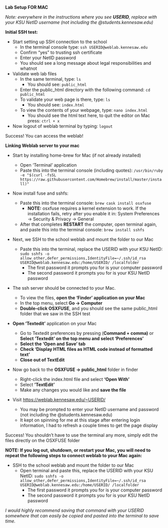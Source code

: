 **Lab Setup FOR MAC**

_Note: everywhere in the instructions where you see_ **_USERID_**_, replace with your KSU NetID username (not including the @students.kennesaw.edu)_

**Initial SSH test:**
-   Start setting up SSH connection to the school
	-   In the terminal console type: ``ssh USERID@weblab.kennesaw.edu``
	-   Confirm “yes” to trusting ssh certificate
	-   Enter your NetID password
	-   You should see a long message about legal responsibilities and whatnot
-   Validate web lab files
	-   In the same terminal, type: ``ls``
		-   You should see: ``public_html``
	-   Enter the public_html directory with the following command: ``cd public_html``
	-   To validate your web page is there, type: ``ls``
		-   You should see: ``index.html``
	-   To view the contents of your webpage, type: ``nano index.html``
		-   You should see the html text here, to quit the editor on Mac press: ``ctrl + x``
-   Now logout of weblab terminal by typing: ``logout``

Success! You can access the weblab!

**Linking Weblab server to your mac**
-   Start by installing home-brew for Mac (if not already installed)
	-   Open ‘Terminal’ application
	-   Paste this into the terminal console (including quotes): ``/usr/bin/ruby -e "$(curl -fsSL https://raw.githubusercontent.com/Homebrew/install/master/install)"``
-   Now install fuse and sshfs:
	-   Paste this into the terminal console: ``brew cask install osxfuse``
		-   **NOTE:** osxfuse requires a kernel extension to work. If the installation fails, retry after you enable it in:  System Preferences → Security & Privacy → General
	-   After that completes **RESTART** the computer, open terminal again, and paste this into the terminal console: ``brew install sshfs``
-   Next, we SSH to the school weblab and mount the folder to our Mac
	-   Paste this into the terminal, replace the USERID with your KSU NetID: ``sudo sshfs -o allow_other,defer_permissions,IdentityFile=~/.ssh/id_rsa USERID@weblab.kennesaw.edu:/home/USERID/ /localfolder``
		-   The first password it prompts you for is your computer password
		-   The second password it prompts you for is your KSU NetID password
-   The ssh server should be connected to your Mac.
	-   To view the files, **open the ‘Finder’ application on your Mac**
	-   In the top menu, select **Go -> Computer**
	-   **Double-click OSXFUSE**, and you should see the same public_html folder that we saw in the SSH test
-   **Open ‘Textedit’** application on your Mac
	-   Go to Textedit preferences by pressing (**Command + comma)** or **Select ’Textedit’ on the top menu and select ‘Preferences’**
	-   **Select the ‘Open and Save’ tab**
	-   **Check ‘Display HTML files as HTML code instead of formatted text’**
	-   **Close out of TextEdit**
-   Now go back to the **OSXFUSE -> public_html** folder in finder
	-   Right-click the index.html file and select **‘Open With’**
	-   Select **’TextEdit’**
	-   Make any changes you would like and **save the file**

-   Visit https://weblab.kennesaw.edu/~USERID/
	-   You may be prompted to enter your NetID username and password (not including the @students.kennesaw.edu)
	-   It kept on spinning for me at this stage after entering login information, I had to refresh a couple times to get the page display

  

Success! You shouldn’t have to use the terminal any more, simply edit the files directly on the OSXFUSE folder

  

**NOTE: If you log out, shutdown, or restart your Mac, you will need to repeat the following steps to connect weblab to your Mac again:**
-   SSH to the school weblab and mount the folder to our Mac
	-   Open terminal and paste this, replace the USERID with your KSU NetID: ``sudo sshfs -o allow_other,defer_permissions,IdentityFile=~/.ssh/id_rsa USERID@weblab.kennesaw.edu:/home/USERID/ /localfolder``
		-   The first password it prompts you for is your computer password
		-   The second password it prompts you for is your KSU NetID password

  

_I would highly recommend saving that command with your USERID somewhere that can easily be copied and pasted into the terminal to save time._
